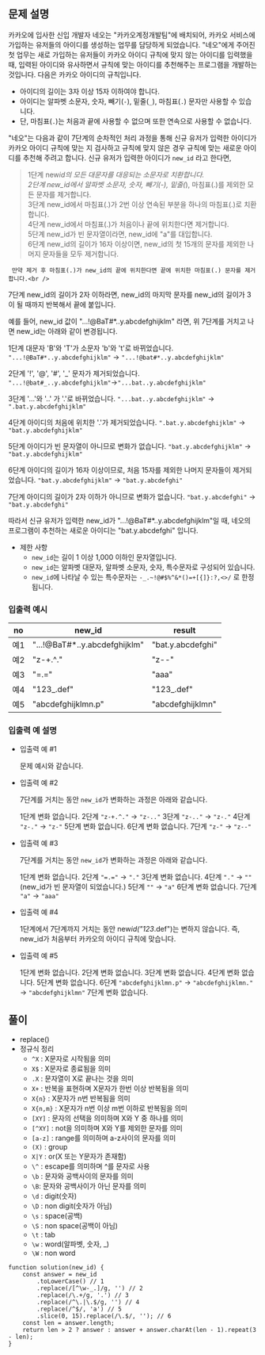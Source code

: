 ## 문제 설명

카카오에 입사한 신입 개발자 네오는 "카카오계정개발팀"에 배치되어, 카카오 서비스에 가입하는 유저들의 아이디를 생성하는 업무를 담당하게 되었습니다. "네오"에게 주어진 첫 업무는 새로 가입하는 유저들이 카카오 아이디 규칙에 맞지 않는 아이디를 입력했을 때, 입력된 아이디와 유사하면서 규칙에 맞는 아이디를 추천해주는 프로그램을 개발하는 것입니다.
다음은 카카오 아이디의 규칙입니다.

- 아이디의 길이는 3자 이상 15자 이하여야 합니다.
- 아이디는 알파벳 소문자, 숫자, 빼기(`-`), 밑줄(`_`), 마침표(`.`) 문자만 사용할 수 있습니다.
- 단, 마침표(`.`)는 처음과 끝에 사용할 수 없으며 또한 연속으로 사용할 수 없습니다.

"네오"는 다음과 같이 7단계의 순차적인 처리 과정을 통해 신규 유저가 입력한 아이디가 카카오 아이디 규칙에 맞는 지 검사하고 규칙에 맞지 않은 경우 규칙에 맞는 새로운 아이디를 추천해 주려고 합니다.
신규 유저가 입력한 아이디가 `new_id` 라고 한다면,

> 1단계 new*id의 모든 대문자를 대응되는 소문자로 치환합니다.<br />
> 2단계 new_id에서 알파벳 소문자, 숫자, 빼기(-), 밑줄(*), 마침표(.)를 제외한 모든 문자를 제거합니다.<br />
> 3단계 new_id에서 마침표(.)가 2번 이상 연속된 부분을 하나의 마침표(.)로 치환합니다.<br />
> 4단계 new_id에서 마침표(.)가 처음이나 끝에 위치한다면 제거합니다.<br />
> 5단계 new_id가 빈 문자열이라면, new_id에 "a"를 대입합니다.<br />
> 6단계 new_id의 길이가 16자 이상이면, new_id의 첫 15개의 문자를 제외한 나머지 문자들을 모두 제거합니다.<br />

     만약 제거 후 마침표(.)가 new_id의 끝에 위치한다면 끝에 위치한 마침표(.) 문자를 제거합니다.<br />

7단계 new_id의 길이가 2자 이하라면, new_id의 마지막 문자를 new_id의 길이가 3이 될 때까지 반복해서 끝에 붙입니다.

예를 들어, new_id 값이 "...!@BaT#\*..y.abcdefghijklm" 라면, 위 7단계를 거치고 나면 new_id는 아래와 같이 변경됩니다.

1단계 대문자 'B'와 'T'가 소문자 'b'와 't'로 바뀌었습니다.
`"...!@BaT#*..y.abcdefghijklm"` → `"...!@bat#*..y.abcdefghijklm"`

2단계 '!', '@', '#', '_' 문자가 제거되었습니다.
`"...!@bat#_..y.abcdefghijklm"`→`"...bat..y.abcdefghijklm"`

3단계 '...'와 '..' 가 '.'로 바뀌었습니다.
`"...bat..y.abcdefghijklm"` → `".bat.y.abcdefghijklm"`

4단계 아이디의 처음에 위치한 '.'가 제거되었습니다.
`".bat.y.abcdefghijklm"` → `"bat.y.abcdefghijklm"`

5단계 아이디가 빈 문자열이 아니므로 변화가 없습니다.
`"bat.y.abcdefghijklm"` → `"bat.y.abcdefghijklm"`

6단계 아이디의 길이가 16자 이상이므로, 처음 15자를 제외한 나머지 문자들이 제거되었습니다.
`"bat.y.abcdefghijklm"` → `"bat.y.abcdefghi"`

7단계 아이디의 길이가 2자 이하가 아니므로 변화가 없습니다.
`"bat.y.abcdefghi"` → `"bat.y.abcdefghi"`

따라서 신규 유저가 입력한 new_id가 "...!@BaT#\*..y.abcdefghijklm"일 때, 네오의 프로그램이 추천하는 새로운 아이디는 "bat.y.abcdefghi" 입니다.

- 제한 사항
  - `new_id`는 길이 1 이상 1,000 이하인 문자열입니다.
  - `new_id`는 알파벳 대문자, 알파벳 소문자, 숫자, 특수문자로 구성되어 있습니다.
  - `new_id`에 나타날 수 있는 특수문자는 `-_.~!@#$%^&*()=+[{]}:?,<>/` 로 한정됩니다.

### 입출력 예시

| no  | new_id                         | result            |
| --- | ------------------------------ | ----------------- |
| 예1 | "...!@BaT#\*..y.abcdefghijklm" | "bat.y.abcdefghi" |
| 예2 | "z-+.^."                       | "z--"             |
| 예3 | "=.="                          | "aaa"             |
| 예4 | "123\_.def"                    | "123\_.def"       |
| 예5 | "abcdefghijklmn.p"             | "abcdefghijklmn"  |

### 입출력 예 설명

- 입출력 예 #1

  문제 예시와 같습니다.

- 입출력 예 #2

  7단계를 거치는 동안 `new_id`가 변화하는 과정은 아래와 같습니다.

  1단계 변화 없습니다.
  2단계 `"z-+.^."` → `"z-.."`
  3단계 `"z-.."` → `"z-."`
  4단계 `"z-."` → `"z-"`
  5단계 변화 없습니다.
  6단계 변화 없습니다.
  7단계 `"z-"` → `"z--"`

- 입출력 예 #3

  7단계를 거치는 동안 `new_id`가 변화하는 과정은 아래와 같습니다.

  1단계 변화 없습니다.
  2단계 `"=.="` → `"."`
  3단계 변화 없습니다.
  4단계 `"."` → `""` (new_id가 빈 문자열이 되었습니다.)
  5단계 `""` → `"a"`
  6단계 변화 없습니다.
  7단계 `"a"` → `"aaa"`

- 입출력 예 #4

  1단계에서 7단계까지 거치는 동안 new*id("123*.def")는 변하지 않습니다. 즉, new_id가 처음부터 카카오의 아이디 규칙에 맞습니다.

- 입출력 예 #5

  1단계 변화 없습니다.
  2단계 변화 없습니다.
  3단계 변화 없습니다.
  4단계 변화 없습니다.
  5단계 변화 없습니다.
  6단계 `"abcdefghijklmn.p"` → `"abcdefghijklmn."` → `"abcdefghijklmn"`
  7단계 변화 없습니다.

## 풀이

- replace()
- 정규식 정리
  - `^X` : X문자로 시작됨을 의미
  - `X$` : X문자로 종료됨을 의미
  - `.X` : 문자열이 X로 끝나는 것을 의미
  - `X+` : 반복을 표현하며 X문자가 한번 이상 반복됨을 의미
  - `X{n}` : X문자가 n번 반복됨을 의미
  - `X{n,m}` : X문자가 n번 이상 m번 이하로 반복됨을 의미
  - `[XY]` : 문자의 선택을 의미하며 X와 Y 중 하나를 의미
  - `[^XY]` : not을 의미하며 X와 Y를 제외한 문자를 의미
  - `[a-z]` : range를 의미하며 a-z사이의 문자를 의미
  - `(X)` : group
  - `X|Y` : or(X 또는 Y문자가 존재함)
  - `\^` : escape를 의미하며 ^를 문자로 사용
  - `\b` : 문자와 공백사이의 문자를 의미
  - `\B`: 문자와 공백사이가 아닌 문자를 의미
  - `\d` : digit(숫자)
  - `\D` : non digit(숫자가 아님)
  - `\s` : space(공백)
  - `\S` : non space(공백이 아님)
  - `\t` : tab
  - `\w` : word(알파벳, 숫자, \_)
  - `\W` : non word

```
function solution(new_id) {
    const answer = new_id
        .toLowerCase() // 1
        .replace(/[^\w-_.]/g, '') // 2
        .replace(/\.+/g, '.') // 3
        .replace(/^\.|\.$/g, '') // 4
        .replace(/^$/, 'a') // 5
        .slice(0, 15).replace(/\.$/, ''); // 6
    const len = answer.length;
    return len > 2 ? answer : answer + answer.charAt(len - 1).repeat(3 - len);
}
```

